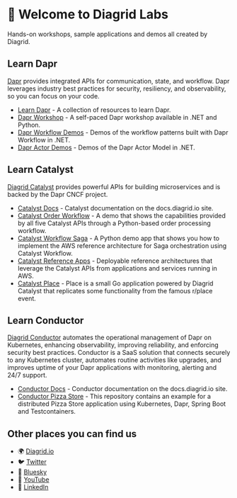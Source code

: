 # 👋 Welcome to Diagrid Labs

Hands-on workshops, sample applications and demos all created by Diagrid.

## Learn Dapr

[Dapr](https://dapr.io/) provides integrated APIs for communication, state, and workflow. Dapr leverages industry best practices for security, resiliency, and observability, so you can focus on your code.

- [Learn Dapr](https://github.com/diagrid-labs/learn-dapr) - A collection of resources to learn Dapr.
- [Dapr Workshop](https://github.com/diagrid-labs/dapr-workshop) - A self-paced Dapr workshop available in .NET and Python.
- [Dapr Workflow Demos](https://github.com/diagrid-labs/dapr-workflow-demos) - Demos of the workflow patterns built with Dapr Workflow in .NET.
- [Dapr Actor Demos](https://github.com/diagrid-labs/dapr-actor-demos) - Demos of the Dapr Actor Model in .NET.

## Learn Catalyst

[Diagrid Catalyst](https://www.diagrid.io/catalyst) provides powerful APIs for building microservices and is backed by the Dapr CNCF project.

- [Catalyst Docs](https://docs.diagrid.io/catalyst/) - Catalyst documentation on the docs.diagrid.io site.
- [Catalyst Order Workflow](https://github.com/diagrid-labs/catalyst-order-workflow) - A demo that shows the capabilities provided by all five Catalyst APIs through a Python-based order processing workflow.
- [Catalyst Workflow Saga](https://github.com/diagrid-labs/catalyst-workflow-saga) - A Python demo app that shows you how to implement the AWS reference architecture for Saga orchestration using Catalyst Workflow.
- [Catalyst Reference Apps](https://github.com/diagrid-labs/catalyst-reference-apps) - Deployable reference architectures that leverage the Catalyst APIs from applications and services running in AWS.
- [Catalyst Place](https://github.com/diagrid-labs/catalyst-place) - Place is a small Go application powered by Diagrid Catalyst that replicates some functionality from the famous r/place event.

## Learn Conductor

[Diagrid Conductor](https://www.diagrid.io/conductor) automates the operational management of Dapr on Kubernetes, enhancing observability, improving reliability, and enforcing security best practices. Conductor is a SaaS solution that connects securely to any Kubernetes cluster, automates routine activities like upgrades, and improves uptime of your Dapr applications with monitoring, alerting and 24/7 support. 

- [Conductor Docs](https://docs.diagrid.io/conductor/) - Conductor documentation on the docs.diagrid.io site.
- [Conductor Pizza Store](https://github.com/diagrid-labs/conductor-pizza-store) - This repository contains an example for a distributed Pizza Store application using Kubernetes, Dapr, Spring Boot and Testcontainers.

## Other places you can find us

- 🌍 [Diagrid.io](https://www.diagrid.io/)
- 🐦 [Twitter](https://twitter.com/diagridio)
- 🦋 [Bluesky](https://bsky.app/profile/diagrid.bsky.social)
- 🎥 [YouTube](https://www.youtube.com/@diagridio)
- 💼 [LinkedIn](https://www.linkedin.com/company/diagrid-inc)
